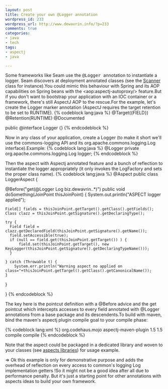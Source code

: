 ```yaml
--- 
layout: post
title: Create your own @Logger annotation
wordpress_id: 233
wordpress_url: http://www.dewavrin.info/?p=233
comments: true
categories: 
- java
- tech
tags:
- aspectj
- java

---
```

Some frameworks like Seam use the <span class="term"><tt class="literal">@Logger </tt></span>annotation to instantiate a logger. Seam discovers at deployment annotated classes  (see the [Scanner](http://viewvc.jboss.org/cgi-bin/viewvc.cgi/jboss/jboss-seam/src/main/org/jboss/seam/deployment/Scanner.java?revision=1.29&view=markup) class for instance).You could mimic this behaviour with Spring and its AOP capabilities on Spring beans with the &lt;aop:aspectj-autoproxy/&gt; feature.But if you don't want to bootstrap your application with an IOC  container or a framework, there's still AspectJ AOP to the rescue.For the example, let's create the Logger marker annotation (AspectJ requires the target retention to be set to RUNTIME).
{% codeblock lang:java %}
@Target({FIELD})
@Retention(RUNTIME)
@Documented

public @interface Logger {}
{% endcodeblock %}

Now in any class of your application, create a Logger (to make it short we'll use the commons-logging API and its org.apache.commons.logging.Log interface).Example:
{% codeblock lang:java %}
@Logger private org.apache.commons.logging.Log logger;
{% endcodeblock %}

Then the aspect with Aspectj annotated feature and a bunch of reflection to instantiate the logger appropriately (it only invokes the LogFactory and sets the proper class name).
{% codeblock lang:java %}
@Aspect
public class LoggerAspect {
 
  @Before("get(@Logger Log biz.dewavrin..*)")
  public void doSomething(JoinPoint thisJoinPoint) {
    System.out.println("ASPECT logger applied");
 
    Field[] fields = thisJoinPoint.getTarget().getClass().getFields();
    Class clazz = thisJoinPoint.getSignature().getDeclaringType();
 
    try {
      Field field = clazz.getDeclaredField(thisJoinPoint.getSignature().getName());
      field.setAccessible(true);
      if (null == field.get(thisJoinPoint.getTarget()) ) {
          field.set(thisJoinPoint.getTarget(), new KeyLogger(thisJoinPoint.getSignature().getDeclaringTypeName()));
      }
 
    } catch (Throwable t) {
        System.err.println("Warning aspect no applied on class="+thisJoinPoint.getTarget().getClass().getCanonicalName());
    }
  }
 
}
{% endcodeblock %}

The key here is the pointcut definition with a @Before advice and the get pointcut which intercepts accesses to every field annotated with @Logger annotations from a base package and its descendents.To build with maven, bind the maven's aspectj plugin compile goal to your compile phase:

{% codeblock lang:xml %}
<plugin>
  <groupId>org.codehaus.mojo</groupId>
  <artifactId>aspectj-maven-plugin</artifactId>
  <configuration>
    <source>1.5</source>
    <target>1.5</target>
  </configuration>
  <executions>
    <execution>
       <phase>compile</phase>
      <goals>
        <goal>compile</goal>
      </goals>
    </execution>
  </executions>
</plugin>
{% endcodeblock %}

Note that the aspect could be packaged in a dedicated library and woven to your classes (see [aspects libraries](http://mojo.codehaus.org/aspectj-maven-plugin/libraryJars.html)) for usage example.

<p>=> Ok this example is only for demonstrative purpose and adds the overhead of reflection on every access to common's logging Log implementation getters !So it might not be a good idea after all due to performance penalty. But it's just a starting point for other annotations with aspects ideas to build your own framework.</p>
